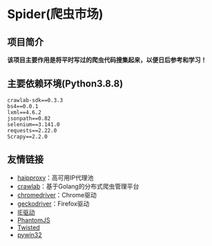 # Spider(爬虫市场)

## 项目简介

**该项目主要作用是将平时写过的爬虫代码搜集起来，以便日后参考和学习！**

## 主要依赖环境(Python3.8.8)

```
crawlab-sdk==0.3.3
bs4==0.0.1
lxml==4.6.2
jsonpath==0.82
selenium==3.141.0
requests==2.22.0
Scrapy==2.2.0
```

## 友情链接

- [haipproxy](https://github.com/SpiderClub/haipproxy)：高可用IP代理池
- [crawlab](https://github.com/crawlab-team/crawlab)：基于Golang的分布式爬虫管理平台
- [chromedriver](http://chromedriver.storage.googleapis.com/index.html)：Chrome驱动
- [geckodriver](https://github.com/mozilla/geckodriver/releases/)：Firefox驱动
- [IE驱动](http://selenium-release.storage.googleapis.com/index.html)
- [PhantomJS](https://phantomjs.org/download.html)
- [Twisted](https://www.lfd.uci.edu/~gohlke/pythonlibs/#twisted)
- [pywin32](https://github.com/mhammond/pywin32/releases)
